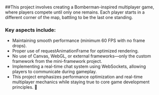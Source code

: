 ##This project involves creating a Bomberman-inspired multiplayer game, where players compete until only one remains. Each player starts in a different corner of the map, battling to be the last one standing.

### Key aspects include:

- Maintaining smooth performance (minimum 60 FPS with no frame drops).
- Proper use of requestAnimationFrame for optimized rendering.
- No use of Canvas, WebGL, or external frameworks—only the custom framework from the mini-framework project.
- Implementing a real-time chat system using WebSockets, allowing players to communicate during gameplay.
- This project emphasizes performance optimization and real-time multiplayer mechanics while staying true to core game development principles. 🚀